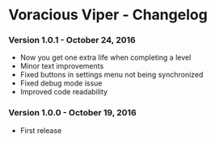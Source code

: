 Voracious Viper - Changelog
=========

### Version 1.0.1 - October 24, 2016

* Now you get one extra life when completing a level
* Minor text improvements
* Fixed buttons in settings menu not being synchronized
* Fixed debug mode issue
* Improved code readability

### Version 1.0.0 - October 19, 2016

* First release